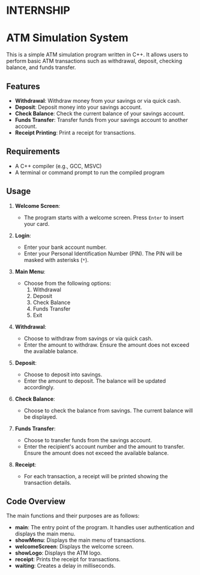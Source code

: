 # INTERNSHIP
# ATM Simulation System

This is a simple ATM simulation program written in C++. It allows users to perform basic ATM transactions such as withdrawal, deposit, checking balance, and funds transfer.

## Features

- **Withdrawal**: Withdraw money from your savings or via quick cash.
- **Deposit**: Deposit money into your savings account.
- **Check Balance**: Check the current balance of your savings account.
- **Funds Transfer**: Transfer funds from your savings account to another account.
- **Receipt Printing**: Print a receipt for transactions.

## Requirements

- A C++ compiler (e.g., GCC, MSVC)
- A terminal or command prompt to run the compiled program

## Usage

1. **Welcome Screen**: 
   - The program starts with a welcome screen. Press `Enter` to insert your card.

2. **Login**:
   - Enter your bank account number.
   - Enter your Personal Identification Number (PIN). The PIN will be masked with asterisks (`*`).

3. **Main Menu**:
   - Choose from the following options:
     1. Withdrawal
     2. Deposit
     3. Check Balance
     4. Funds Transfer
     5. Exit

4. **Withdrawal**:
   - Choose to withdraw from savings or via quick cash.
   - Enter the amount to withdraw. Ensure the amount does not exceed the available balance.

5. **Deposit**:
   - Choose to deposit into savings.
   - Enter the amount to deposit. The balance will be updated accordingly.

6. **Check Balance**:
   - Choose to check the balance from savings. The current balance will be displayed.

7. **Funds Transfer**:
   - Choose to transfer funds from the savings account.
   - Enter the recipient's account number and the amount to transfer. Ensure the amount does not exceed the available balance.

8. **Receipt**:
   - For each transaction, a receipt will be printed showing the transaction details.

## Code Overview

The main functions and their purposes are as follows:

- **main**: The entry point of the program. It handles user authentication and displays the main menu.
- **showMenu**: Displays the main menu of transactions.
- **welcomeScreen**: Displays the welcome screen.
- **showLogo**: Displays the ATM logo.
- **receipt**: Prints the receipt for transactions.
- **waiting**: Creates a delay in milliseconds.
